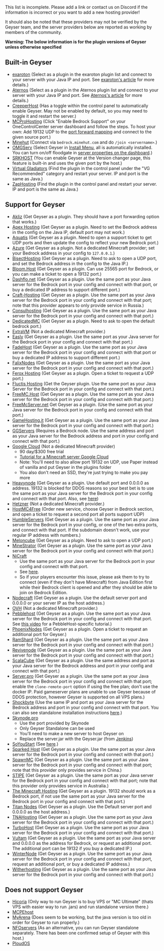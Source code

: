 This list is incomplete. Please add a link or contact us on Discord if the information is incorrect or you want to add a new hosting provider!

It should also be noted that these providers may not be verified by the Geyser team, and the server providers below are reported as working by members of the community.

**Warning: The below information is for the plugin versions of Geyser unless otherwise specified**

## Built-in Geyser
* [exaroton](https://exaroton.com/) (Select as a plugin in the exaroton plugin list and connect to your server with your Java IP and port. See [exaroton's article](https://support.exaroton.com/hc/en-us/articles/360014342897-Geyser) for more details.)
* [Aternos](https://aternos.org/) (Select as a plugin in the Aternos plugin list and connect to your server with your Java IP and port. See [Aternos's article](https://support.aternos.org/hc/en-us/articles/360051047631) for more details.)
* [CreeperHost](https://www.creeperhost.net/) (Has a toggle within the control panel to automatically enable Geyser. May not be enabled by default, so you may need to toggle it and restart the server.)
* [MCProHosting](https://mcprohosting.com/) (Click "Enable Bedrock Support" on your OneControlCenter server dashboard and follow the steps. To host your own: Add 19132 UDP to the [port forward mapping](https://clients.mcprohosting.com/index.php?rp=/knowledgebase/379/Firewall-and-Port-Management.html) and connect to the given source port.)
* [Minehut](https://minehut.com/) (Connect via `bedrock.minehut.com` and do `/join <servername>`.)
* [OMGServ](https://www.omgserv.com/en/) (Select Geyser in [Install Menu](https://i.imgur.com/Gewpsrq.png), all is automatically installed. You can turn on/off floodgate in [server properties on the dashboard](https://i.imgur.com/jg5mzNj.png).)
* [SRKHOST](https://www.srkhost.eu/) (You can enable Geyser at the Version changer page, this feature is built-in and uses the given port by the host.)
* [Virtual Gladiators](https://virtualgladiators.com/) (Find the plugin in the control panel under the "VG Recommended" category and restart your server. IP and port is the same as Java.)
* [ZapHosting](https://zap-hosting.com/en/) (Find the plugin in the control panel and restart your server. IP and port is the same as Java.)

## Support for Geyser
* [Akliz](https://www.akliz.net/) (Get Geyser as a plugin. They should have a port forwarding option that works.)
* [Apex Hosting](https://apexminecrafthosting.com/) (Get Geyser as a plugin. Need to set the Bedrock address in the config on the Java IP, default port may not work.)
* [Aquatis](https://aquatis.host/) (Get Geyser as a plugin. Need to open a support ticket to get UDP ports and then update the config to reflect your new Bedrock port.)
* [Azure](https://azure.microsoft.com/) (Get Geyser as a plugin. Not a dedicated Minecraft provider; set your Bedrock address in your config to `127.0.0.1`.)
* [BisectHosting](https://www.bisecthosting.com/) (Get Geyser as a plugin. Need to ask to open a UDP port, and set the Bedrock address in the config to the Java IP.)
* [Bloom.Host](https://www.bloom.host/) (Get Geyser as a plugin. Can use 25565 port for Bedrock, or you can make a ticket to open a 19132 port.)
* [Dashflo.net](https://dashflo.net/) (Get Geyser as a plugin. Use the same port as your Java server for the Bedrock port in your config and connect with that port, or buy a dedicated IP address to support different port.)
* [Craft-Hosting](https://craft-hosting.ru/) (Get Geyser as a plugin. Use the same port as your Java server for the Bedrock port in your config and connect with that port; note that this provider appears to only provide service in Russia.)
* [Consulhosting](https://consulhosting.nl/) (Get Geyser as a plugin. Use the same port as your Java server for the Bedrock port in your config and connect with that port.)
* [DedicatedMC](https://dedicatedmc.io/) (Get Geyser as a plugin. Need to ask to open the default bedrock port.)
* [ExtraVM](https://extravm.com/) (Not a dedicated Minecraft provider.)
* [Easly](https://easlyhost.com) (Get Geyser as a plugin. Use the same port as your Java server for the Bedrock port in your config and connect with that port.)
* [FadeHost](https://fadehost.com/) (Get Geyser as a plugin. Use the same port as your Java server for the Bedrock port in your config and connect with that port or buy a dedicated IP address to support different port.)
* [FalixNodes](https://falixnodes.net/) (Get Geyser as a plugin. Use the same port as your Java server for the Bedrock port in your config and connect with that port.)
* [Ferox Hosting](https://feroxhosting.nl) (Get Geyser as a plugin. Open a ticket to request a UDP port.)
* [Fluctis Hosting](https://fluctishosting.com) (Get the Geyser plugin. Use the same port as your Java Server for the Bedrock port in your config and connect with that port.) 
* [FreeMC.Host](https://freemc.host/) (Get Geyser as a plugin. Use the same port as your Java server for the Bedrock port in your config and connect with that port.)
* [FreeMcServer.net](https://freemcserver.net) Get Geyser as a plugin. (Use the same port as your Java server for the Bedrock port in your config and connect with that port.)
* [GameHosting.it](https://www.gamehosting.it/) (Get Geyser as a plugin. Use the same port as your Java server for the Bedrock port in your config and connect with that port.)
* [GGServers](https://ggservers.com/) (Requires a Bedrock node. Use the same address and port as your Java server for the Bedrock address and port in your config and connect with that port.)
* [Google Cloud](https://cloud.google.com/) (Not a dedicated Minecraft provider)
  - 90 day/$300 free trial
  - [Tutorial for a Minecraft server Google Cloud](https://cloud.google.com/solutions/gaming/minecraft-server)
  - Note: You'll need to also allow port 19132 on UDP, use Paper instead of vanilla and put Geyser in the plugins folder
  - You also don't need an SSD, they're just trying to make you pay more
* [Heavynode](https://www.heavynode.com/) (Get Geyser as a plugin. Use default port and 0.0.0.0 as address. 19132 is blocked for DDOS reasons so your best bet is to use the same port as your Java server for the Bedrock port in your config and connect with that port. Also, see [here](https://github.com/GeyserMC/Geyser/wiki/Fixing-%22Unable-to-Connect-to-World%22#bedrock-players-can-connect-after-hitting-the-server-on-a-tcp-port-eg-on-java-or-a-website-on-the-same-server))
* [Hetzner](https://hetzner.com) (Not a dedicated Minecraft provider.)
* [HostMC4Free](https://hostmc4free.com) (Order new service, choose Geyser in Bedrock section, and open a ticket to request a second port all ports support UDP)
* [HumbleServers](https://humbleservers.com/) (Get Geyser as a plugin. Use the same port as your Java server for the Bedrock port in your config, or one of the two extra ports, and connect with that port. If the subdomain doesn't work, use your regular IP address with numbers.)
* [Meloncube](https://www.meloncube.net/) (Get Geyser as a plugin. Need to ask to open a UDP port.)
* [MineStrator](https://minestrator.com/) (Get Geyser as a plugin. Use the same port as your Java server for the Bedrock port in your config and connect with that port.)
* [NiCraft](https://www.ni-host.com/)
  - Use the same port as your Java server for the Bedrock port in your config and connect with that port.
  - See [here](https://github.com/GeyserMC/Geyser/wiki/Fixing-%22Unable-to-Connect-to-World%22#bedrock-players-can-connect-after-hitting-the-server-on-a-tcp-port-eg-on-java-or-a-website-on-the-same-server).
  - So if your players encounter this issue, please ask them to try to connect (even if they don't have Minecraft) from Java Edition first while their Bedrock client is opened and after they should be able to join on Bedrock Edition.
* [Nodecraft](https://nodecraft.com) (Get Geyser as a plugin. Use the default server port and 0.0.0.0 or your server IP as the host address.)
* [OVH](https://www.ovh.com/) (Not a dedicated Minecraft provider.)
* [Pebblehost](https://pebblehost.com/) (Get Geyser as a plugin. Use the same port as your Java server for the Bedrock port in your config and connect with that port. See [this video](https://youtu.be/v9lC80UBZF4) for a PebbleHost-specific tutorial.)
* [PhoenixNodes](https://phoenixnodes.com) (Get Geyser as a plugin. Open a ticket to request an additional port for Geyser.)
* [RamShard](https://ramshard.com/) (Get Geyser as a plugin. Use the same port as your Java server for the Bedrock port in your config and connect with that port.)
* [Revivenode](https://revivenode.com/) (Get Geyser as a plugin. Use the same port as your Java server for the Bedrock port in your config and connect with that port.)
* [ScalaCube](https://scalacube.com/) (Get Geyser as a plugin. Use the same address and port as your Java server for the Bedrock address and port in your config and connect with that port.)
* [Server.pro](https://server.pro) (Get Geyser as a plugin. Use the same port as your Java server for the Bedrock port in your config and connect with that port; enable the `clone-remote-port` option if using the free plan; don't use the docker IP. Paid gameserver plans are unable to use Geyser because of DDOS protection, however Geyser is supported on all VPS plans.)
* [Shockbyte](https://shockbyte.com/) (Use the same IP and port as your Java server for the Bedrock address and port in your config and connect with that port. You can also see standalone installation instructions [here](https://shockbyte.com/billing/knowledgebase/173/Introduction-to-GeyserMCorDragonProxy-How-GeyserMC-Works.html).)
* [Skynode.pro](https://skynode.pro/)
  - Use the port provided by Skynode
  - Only Geyser Standalone can be used
  - You'll need to make a new server to host Geyser on
  - Replace the server.jar with the Geyser.jar (from [Jenkins](https://ci.nukkitx.com/job/GeyserMC/job/Geyser/job/master/))
* [SoYouStart](https://www.soyoustart.com) (See [here](https://github.com/GeyserMC/Geyser/wiki/Fixing-%22Unable-to-Connect-to-World%22#bedrock-players-can-connect-after-hitting-the-server-on-a-tcp-port-eg-on-java-or-a-website-on-the-same-server).)
* [Sparked Host](https://sparkedhost.com) (Get Geyser as a plugin. Use the same port as your Java server for the Bedrock port in your config and connect with that port.)
* [SpawnMC](https://spawnmc.net/) (Get Geyser as a plugin. Use the same port as your Java server for the Bedrock port in your config and connect with that port; note that this provider only provides service in China.)
* [STIPE](https://stipe.com.au/) (Get Geyser as a plugin. Use the same port as your Java server for the Bedrock port in your config and connect with that port; note that this provider only provides service in Australia.)
* [The Minecraft Hosting](https://theminecrafthosting.com/) (Get Geyser as a plugin. 19132 should work as a Bedrock port, if not use the same port as your Java server for the Bedrock port in your config and connect with that port.)
* [Titan Nodes](https://titannodes.com/) (Get Geyser as a plugin. Use the Default server port and 0.0.0.0 as the host address.)
* [TNAHosting](https://tnahosting.net/) (Get Geyser as a plugin. Use the same port as your Java server for the Bedrock port in your config and connect with that port.)
* [TurboHost](https://turbohost.nl/) (Get Geyser as a plugin. Use the same port as your Java server for the Bedrock port in your config and connect with that port.)
* [Vultam](https://vultam.net/) (Get Geyser as a plugin. Use the same port as your Java server and 0.0.0.0 as the address for Bedrock, or request an additional port. The additional port can be 19132 if you buy a dedicated IP.)
* [WinterNode](https://winternode.com) (Get Geyser as a plugin. Use the same port as your Java server for the Bedrock port in your config and connect with that port, request an additional port, or buy a dedicated IP address.)
* [Witherhosting](https://witherhosting.com/) (Get Geyser as a plugin. Use the same port as your Java server for the Bedrock port in your config and connect with that port.)

## Does not support Geyser
* [Hicoria](https://hicoria.com/en/) (Only way to run Geyser is to buy VPS or "MC Ultimate" (thats VPS with easier way to run .jars) and run standalone version there.)
* [MCPEhost](https://mcpehost.ru/)
* [MyArena](https://www.myarena.ru/) (Does seem to be working, but the java version is too old in order for Geyser to run properly.)
* [NFOservers](https://nfoservers.com/) (As an alternative, you can run Geyser standalone separately. There has been one confirmed setup of Geyser with this host.)
* [PloudOS](https://ploudos.com/)
